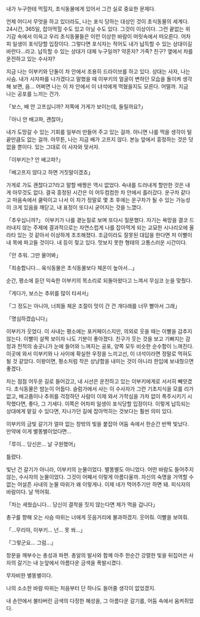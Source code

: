 내가 누구한테 먹힐지, 초식동물에게 있어서 그건 실로 중요한 문제다.

언제 어디서 무엇을 하고 있더라도, 나는 포식 당하는 대상인 것이 초식동물의 세계다. 24시간, 365일, 잡아먹힐 수도 있고 아닐 수도 있다. 그것이 이상이다. 그런 끝없는 위기감 속에서 이윽고 우리 초식동물들은 이런 이상한 바람이 머릿속에서 떠오른다. 어차피 일생이 포식당할 입장이다. 그렇다면 포식자는 적어도 내가 납득할 수 있는 상대이길 바란다…라고. 납득할 수 있는 상대가 대체 누구일까? 약혼자? 가족? 친구? 옆에서 차를 운전하고 있는 수사자?

지금 나는 이부키와 단둘이 차 안에서 조용히 드라이브를 하고 있다. 상대는 사자, 나는 사슴. 내가 사자파를 나가겠다고 말했을 때 이부키의 얼굴이 변하던 모습을 돌이켜 생각해 보면, 음… 어쩌면 나는 이 차 안에서 이 녀석에게 먹혔을지도 모른다. 어떨까. 지금 나는 공포를 느끼는 건가.

「보스, 배 안 고프십니까? 저쪽에 가게가 보이는데, 들릴까요?」

「아니 안 배고파, 괜찮아」

내가 도망갈 수 있는 기회를 일부러 만들어 주고 있는 걸까. 아니면 나를 먹을 생각이 털끝만큼도 없는 걸까. 아무튼, 나는 지금 배가 고프지 않다. 본능 앞에서 흥정하는 것은 덧없을 뿐이다. 있는 그대로 이 사자와 맞서자.

「이부키는? 안 배고파?」

「배고프지 않다고 하면 거짓말이겠죠」

가게로 가도 괜찮다고?라고 말할 배짱은 역시 없었다. 속내를 드러내게 할만한 것은 내게 아무것도 없다. 결국 흥정된 시간은 이 어두컴컴한 차 안에서 흘러갔다. 운구차 같다고 마음속에서 쿨럭이고 나서 이 차가 정말로 몇 초 후에는 운구차가 될 수 있는 가능성이 크게 있음을 깨닫고, 내 표정이 또다시 굳어지는 것을 느꼈다.

「추우십니까?」 이부키가 나를 곁눈질로 보며 또다시 질문했다. 자기는 욕망을 결코 드러내지 않는 주제에 결과적으로는 자연스럽게 나를 잡아먹게 되는 교묘한 시나리오에 올라타 있는 것 같아서 이상하게 초조해졌다. 조금이라도 잘못된 대답을 한다면 저 이빨이 내 목에 파고들 것이다. 내 등이 젖고 있다. 맛보지 못한 형태의 고통스러운 시간이다.

「안 추워. 그만 물어봐」

「죄송합니다… 육식동물은 초식동물보다 체온이 높아서…」

순간, 평소에 듣던 익숙한 이부키의 목소리로 되돌아왔다고 느껴서 무심코 눈을 맞췄다.

「게다가, 보스는 추위를 많이 타셔서」

「그 정도는 아니야, 너희들 체온 조절이 맛이 간 건 개다래를 너무 빨아서 그래」

「명심하겠습니다」

이부키가 웃었다. 이 사내는 평소에는 포커페이스지만, 의외로 웃을 때는 이빨을 감추지 않는다. 이빨이 살짝 보이자 나도 기분이 좋아졌다. 친구가 웃는 것을 보고 기뻐지는 감정과 천적의 송곳니가 눈에 들어와 느껴지는 공포, 양쪽 모두 비슷한 순수함이 느껴진다. 이곳에 와서 이부키와 나 사이에 확실한 우정을 느끼고선, 이 녀석이라면 정말로 먹혀도 될 것 같았다. 이왕이면, 평소처럼 작은 상냥함을 내미는 것이 아니라 한입에 보내줬으면 좋겠다.

차는 점점 어두운 길로 들어갔고, 내 시선은 운전하고 있는 이부키에게로 서서히 빼앗겼다. 초식동물은 밤눈이 어둡다. 슬럼가에서 사는 이 수사자가 그런 기초지식을 모를 리가 없고, 배고픔이나 추위를 걱정하던 사람이 이제 와서 가학심을 가차 없이 폭주시키기 시작했다면, 좋다, 그 기세다. 이쪽은 어차피 일생이 포식당할 입장이다. 이렇게 납득되는 상대에게 맡길 수 있다면, 지나가던 길에 잡아먹히는 것보다는 훨씬 의미 있다.

이부키의 금빛 갈기가 얼마 없는 창밖의 빛을 붙잡아 어둠 속에서 한순간 반짝 빛났다. 만약에 이게 별똥별이었다면…

「루이… 당신은… 날 구원했어」

틀렸다.

빛난 건 갈기가 아니라, 이부키의 눈물이었다. 별똥별도 아니었다. 어떤 바람도 들어주지 않는, 수사자의 눈물이었다. 그것이 어째서 이렇게 아름다울까. 자신의 숙명을 거역할 수 없는 어설픈 사내의 눈물 따위가 왜 이렇게나. 이제 네가 먹어주기만 하면 돼. 피식자의 바람이다. 날 먹어줘.

「차는 세웠습니다… 당신이 결착을 짓지 않는다면 제가 먹을 겁니다」

총구를 향해 오는 사슴 따위는 너에게 웃음거리에 불과하겠지. 웃어줘. 이빨을 보여줘.

「…무리야, 이부키… 넌… 못 쏴…」

「그렇군요… 그럼…」

창문을 깨부수는 총성과 파편. 총알의 발사와 함께 아주 한순간 강렬한 빛을 뒤집어쓴 사자의 갈기는 내 눈앞에서 아름다운 금색을 폭발시켰다.

무자비한 별똥별이다.

나의 소소한 바람 따위는 처음부터 단 하나도 들어줄 생각이 없었겠지.

내 손안에서 불타버린 금색의 다정한 혜성을, 그 아름다운 갈기를, 어둠 속에서 움켜쥐었다.
